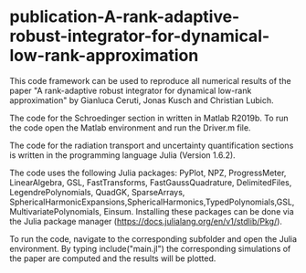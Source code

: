 # publication-A-rank-adaptive-robust-integrator-for-dynamical-low-rank-approximation
This code framework can be used to reproduce all numerical results of the paper "A rank-adaptive robust integrator for dynamical low-rank approximation" by Gianluca Ceruti, Jonas Kusch and Christian Lubich. 

The code for the Schroedinger section in written in Matlab R2019b. To run the code open the Matlab environment and run the Driver.m file.

The code for the radiation transport and uncertainty quantification sections is written in the programming language Julia (Version 1.6.2).

The code uses the following Julia packages: PyPlot, NPZ, ProgressMeter, LinearAlgebra, GSL, FastTransforms, FastGaussQuadrature, DelimitedFiles, LegendrePolynomials, QuadGK, SparseArrays, SphericalHarmonicExpansions,SphericalHarmonics,TypedPolynomials,GSL, MultivariatePolynomials, Einsum. Installing these packages can be done via the Julia package manager (https://docs.julialang.org/en/v1/stdlib/Pkg/).

To run the code, navigate to the corresponding subfolder and open the Julia environment. By typing include("main.jl") the corresponding simulations of the paper are computed and the results will be plotted. 
